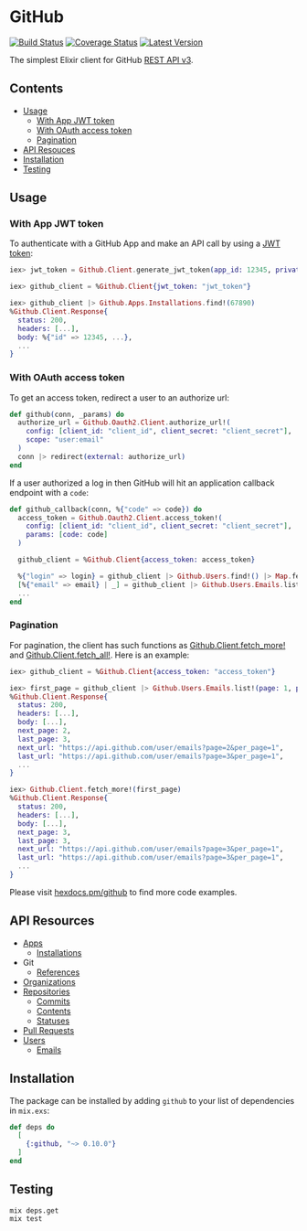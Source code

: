 # GitHub

[![Build Status](https://img.shields.io/travis/WorkflowCI/github.svg)](https://travis-ci.org/WorkflowCI/github)
[![Coverage Status](https://coveralls.io/repos/github/WorkflowCI/github/badge.svg)](https://coveralls.io/github/WorkflowCI/github)
[![Latest Version](https://img.shields.io/hexpm/v/github.svg)](https://hex.pm/packages/github)

The simplest Elixir client for GitHub [REST API v3](https://developer.github.com/v3/).

## Contents

* [Usage](#usage)
  * [With App JWT token](#with-app-jwt-token)
  * [With OAuth access token](#with-oauth-access-token)
  * [Pagination](#pagination)
* [API Resouces](#api-resources)
* [Installation](#installation)
* [Testing](#testing)

## Usage

### With App JWT token

To authenticate with a GitHub App and make an API call by using a [JWT token](https://developer.github.com/apps/building-github-apps/authenticating-with-github-apps/):

```elixir
iex> jwt_token = Github.Client.generate_jwt_token(app_id: 12345, private_key_filepath: "app.pem")

iex> github_client = %Github.Client{jwt_token: "jwt_token"}

iex> github_client |> Github.Apps.Installations.find!(67890)
%Github.Client.Response{
  status: 200,
  headers: [...],
  body: %{"id" => 12345, ...},
  ...
}
```

### With OAuth access token

To get an access token, redirect a user to an authorize url:

```elixir
def github(conn, _params) do
  authorize_url = Github.Oauth2.Client.authorize_url!(
    config: [client_id: "client_id", client_secret: "client_secret"],
    scope: "user:email"
  )
  conn |> redirect(external: authorize_url)
end
```

If a user authorized a log in then GitHub will hit an application callback endpoint with a `code`:

```elixir
def github_callback(conn, %{"code" => code}) do
  access_token = Github.Oauth2.Client.access_token!(
    config: [client_id: "client_id", client_secret: "client_secret"],
    params: [code: code]
  )

  github_client = %Github.Client{access_token: access_token}

  %{"login" => login} = github_client |> Github.Users.find!() |> Map.fetch!(:body)
  [%{"email" => email} | _] = github_client |> Github.Users.Emails.list!() |> Map.fetch!(:body)
  ...
end
```

### Pagination

For pagination, the client has such functions as [Github.Client.fetch_more!](https://hexdocs.pm/github/Github.Client.html#fetch_more!/1) and [Github.Client.fetch_all!](https://hexdocs.pm/github/Github.Client.html#fetch_all!/1). Here is an example:

```elixir
iex> github_client = %Github.Client{access_token: "access_token"}

iex> first_page = github_client |> Github.Users.Emails.list!(page: 1, per_page: 1)
%Github.Client.Response{
  status: 200,
  headers: [...],
  body: [...],
  next_page: 2,
  last_page: 3,
  next_url: "https://api.github.com/user/emails?page=2&per_page=1",
  last_url: "https://api.github.com/user/emails?page=3&per_page=1",
  ...
}

iex> Github.Client.fetch_more!(first_page)
%Github.Client.Response{
  status: 200,
  headers: [...],
  body: [...],
  next_page: 3,
  last_page: 3,
  next_url: "https://api.github.com/user/emails?page=3&per_page=1",
  last_url: "https://api.github.com/user/emails?page=3&per_page=1",
  ...
}
```

Please visit [hexdocs.pm/github](https://hexdocs.pm/github/api-reference.html) to find more code examples.

## API Resources

* [Apps](https://hexdocs.pm/github/Github.Apps.html)
  * [Installations](https://hexdocs.pm/github/Github.Apps.Installations.html)
* Git
  * [References](https://hexdocs.pm/github/Github.Git.Refs.html)
* [Organizations](https://hexdocs.pm/github/Github.Orgs.html)
* [Repositories](https://hexdocs.pm/github/Github.Repos.html)
  * [Commits](https://hexdocs.pm/github/Github.Repos.Commits.html)
  * [Contents](https://hexdocs.pm/github/Github.Repos.Contents.html)
  * [Statuses](https://hexdocs.pm/github/Github.Repos.Statuses.html)
* [Pull Requests](https://hexdocs.pm/github/Github.Pulls.html)
* [Users](https://hexdocs.pm/github/Github.Users.html)
  * [Emails](https://hexdocs.pm/github/Github.Users.Emails.html)

## Installation

The package can be installed by adding `github` to your list of dependencies in `mix.exs`:

```elixir
def deps do
  [
    {:github, "~> 0.10.0"}
  ]
end
```

## Testing

```
mix deps.get
mix test
```
